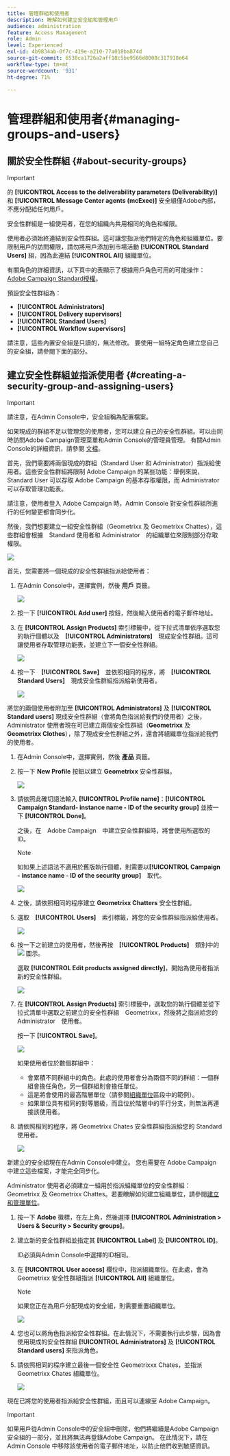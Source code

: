 ```yaml
---
title: 管理群組和使用者
description: 瞭解如何建立安全組和管理用戶
audience: administration
feature: Access Management
role: Admin
level: Experienced
exl-id: 4b9834ab-0f7c-419e-a210-77a018ba874d
source-git-commit: 6530ca1726a2aff18c5be9566d8008c317918e64
workflow-type: tm+mt
source-wordcount: '931'
ht-degree: 71%

---
```


# 管理群組和使用者{#managing-groups-and-users}

## 關於安全性群組 {#about-security-groups}

>[!IMPORTANT]
>
>的 **[!UICONTROL Access to the deliverability parameters (Deliverability)]** 和 **[!UICONTROL Message Center agents (mcExec)]** 安全組僅Adobe內部，不應分配給任何用戶。

安全性群組是一組使用者，在您的組織內共用相同的角色和權限。

使用者必須始終連結到安全性群組。這可讓您指派他們特定的角色和組織單位。要限制用戶的訪問權限，請勿將用戶添加到市場活動 **[!UICONTROL Standard Users]** 組，因為此連結 **[!UICONTROL All]** 組織單位。

有關角色的詳細資訊，以下頁中的表顯示了根據用戶角色可用的可能操作： [Adobe Campaign Standard授權](https://experienceleague.adobe.com/docs/campaign-standard/assets/acs_rights.pdf)。

預設安全性群組為：

* **[!UICONTROL Administrators]**
* **[!UICONTROL Delivery supervisors]**
* **[!UICONTROL Standard Users]**
* **[!UICONTROL Workflow supervisors]**

請注意，這些內置安全組是只讀的，無法修改。 要使用一組特定角色建立您自己的安全組，請參閱下面的部分。

## 建立安全性群組並指派使用者 {#creating-a-security-group-and-assigning-users}

>[!IMPORTANT]
>
>請注意，在Admin Console中，安全組稱為配置檔案。

如果現成的群組不足以管理您的使用者，您可以建立自己的安全性群組。可以由同時訪問Adobe Campaign管理菜單和Admin Console的管理員管理。 有關Admin Console的詳細資訊，請參閱 [文檔](https://helpx.adobe.com/tw/enterprise/managing/user-guide.html)。

首先，我們需要將兩個現成的群組（Standard User 和 Administrator）指派給使用者。這些安全性群組將限制 Adobe Campaign 的某些功能：舉例來說，Standard User 可以存取 Adobe Campaign 的基本存取權限，而 Administrator 可以存取管理功能表。

請注意，使用者登入 Adobe Campaign 時，Admin Console 對安全性群組所進行的任何變更都會同步化。

然後，我們想要建立一組安全性群組（Geometrixx 及 Geometrixx Chattes），這些群組會根據　Standard 使用者和 Administrator　的組織單位來限制部分存取權限。

![](assets/ootb_security_group_1.png)

首先，您需要將一個現成的安全性群組指派給使用者：

1. 在Admin Console中，選擇實例，然後 **用戶** 頁籤。

   ![](assets/manage_security_group_2.png)

1. 按一下 **[!UICONTROL Add user]** 按鈕，然後輸入使用者的電子郵件地址。
1. 在 **[!UICONTROL Assign Products]** 索引標籤中，從下拉式清單依序選取您的執行個體以及　**[!UICONTROL Administrators]**　現成安全性群組。這可讓使用者存取管理功能表，並建立下一個安全性群組。

   ![](assets/ootb_security_group_2.png)

1. 按一下　**[!UICONTROL Save]**　並依照相同的程序，將　**[!UICONTROL Standard Users]**　現成安全性群組指派給新使用者。

   ![](assets/ootb_security_group_3.png)

將您的兩個使用者附加至 **[!UICONTROL Administrators]** 及 **[!UICONTROL Standard users]** 現成安全性群組（會將角色指派給我們的使用者）之後，Administrator 使用者現在可已建立兩個安全性群組（**Geometrixx** 及 **Geometrixx Clothes**），除了現成安全性群組之外，還會將組織單位指派給我們的使用者。

1. 在Admin Console中，選擇實例，然後 **產品** 頁籤。
1. 按一下 **New Profile** 按鈕以建立 **Geometrixx** 安全性群組。

   ![](assets/create_security_1.png)

1. 請依照此確切語法輸入 **[!UICONTROL Profile name]**：**[!UICONTROL Campaign Standard- instance name - ID of the security group]** 並按一下 **[!UICONTROL Done]**。

   之後，在　Adobe Campaign　中建立安全性群組時，將會使用所選取的　ID。

   >[!NOTE]
   >
   >如如果上述語法不適用於舊版執行個體，則需要以&#x200B;**[!UICONTROL Campaign - instance name - ID of the security group]**　取代。

   ![](assets/manage_security_group_1.png)

1. 之後，請依照相同的程序建立 **Geometrixx Chatters** 安全性群組。
1. 選取　**[!UICONTROL Users]**　索引標籤，將您的安全性群組指派給使用者。

   ![](assets/manage_security_group_2.png)

1. 按一下之前建立的使用者，然後再按　**[!UICONTROL Products]**　類別中的 ![](assets/managing_security_group_10.png) 圖示。

   選取 **[!UICONTROL Edit products assigned directly]**，開始為使用者指派新的安全性群組。

   ![](assets/manage_security_group_8.png)

1. 在 **[!UICONTROL Assign Products]** 索引標籤中，選取您的執行個體並從下拉式清單中選取之前建立的安全性群組　Geometrixx，然後將之指派給您的　Administrator　使用者。

   按一下 **[!UICONTROL Save]**。

   ![](assets/manage_security_group_3.png)

   如果使用者位於數個群組中：

   * 會累積不同群組中的角色。此處的使用者會分為兩個不同的群組：一個群組會擔任角色，另一個群組則會擔任單位。
   * 這是將會使用的最高階層單位（請參閱[組織單位](../../administration/using/organizational-units.md)區段中的範例）。
   * 如果單位具有相同的對等層級，而且位於階層中的平行分支，則無法再連接該使用者。

1. 請依照相同的程序，將 Geometrixx Chates 安全性群組指派給您的 Standard 使用者。

   ![](assets/manage_security_group_9.png)

新建立的安全組現在在Admin Console中建立。 您也需要在 Adobe Campaign 中建立這些檔案，才能完全同步化。

Administrator 使用者必須建立一組用於指派組織單位的安全性群組：Geometrixx 及 Geometrixx Chattes。若要瞭解如何建立組織單位，請參閱[建立和管理單位](../../administration/using/organizational-units.md#creating-and-managing-units)。

1. 按一下 **Adobe** 徽標，在左上角，然後選擇 **[!UICONTROL Administration > Users & Security > Security groups]**。
1. 建立新的安全性群組並指定其 **[!UICONTROL Label]** 及 **[!UICONTROL ID]**。

   ID必須與Admin Console中選擇的ID相同。

1. 在 **[!UICONTROL User access]** 欄位中，指派組織單位。在此處，會為 Geometrixx 安全性群組指派 **[!UICONTROL All]** 組織單位。

   >[!NOTE]
   >
   >如果您正在為用戶分配現成的安全組，則需要重置組織單位。

   ![](assets/manage_security_group_6.png)

1. 您也可以將角色指派給安全性群組。在此情況下，不需要執行此步驟，因為會使用現成的安全性群組 **[!UICONTROL Administrators]** 及 **[!UICONTROL Standard users]** 來指派角色。
1. 請依照相同的程序建立最後一個安全性 Geometrixxx Chates，並指派 Geometrixx Chates 組織單位。

   ![](assets/manage_security_group_7.png)

現在已將您的使用者指派給安全性群組，而且可以連線至 Adobe Campaign。

>[!IMPORTANT]
>
>如果用戶從Admin Console中的安全組中刪除，他們將繼續是Adobe Campaign安全組的一部分，並且將無法再登錄Adobe Campaign。 在此情況下，請在 Admin Console 中移除該使用者的電子郵件地址，以防止他們收到敏感資訊。
